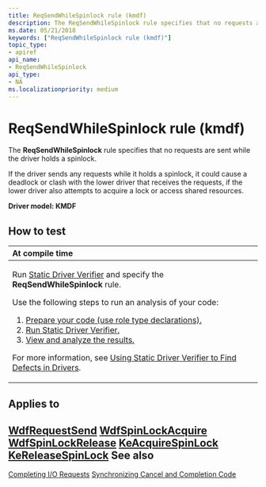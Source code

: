 ```yaml
---
title: ReqSendWhileSpinlock rule (kmdf)
description: The ReqSendWhileSpinlock rule specifies that no requests are sent while the driver holds a spinlock.
ms.date: 05/21/2018
keywords: ["ReqSendWhileSpinlock rule (kmdf)"]
topic_type:
- apiref
api_name:
- ReqSendWhileSpinlock
api_type:
- NA
ms.localizationpriority: medium
---
```


# ReqSendWhileSpinlock rule (kmdf)


The **ReqSendWhileSpinlock** rule specifies that no requests are sent while the driver holds a spinlock.

If the driver sends any requests while it holds a spinlock, it could cause a deadlock or clash with the lower driver that receives the requests, if the lower driver also attempts to acquire a lock or access shared resources.

**Driver model: KMDF**

How to test
-----------

<table>
<colgroup>
<col width="100%" />
</colgroup>
<thead>
<tr class="header">
<th align="left">At compile time</th>
</tr>
</thead>
<tbody>
<tr class="odd">
<td align="left"><p>Run <a href="/windows-hardware/drivers/devtest/static-driver-verifier" data-raw-source="[Static Driver Verifier](./static-driver-verifier.md)">Static Driver Verifier</a> and specify the <strong>ReqSendWhileSpinlock</strong> rule.</p>
Use the following steps to run an analysis of your code:
<ol>
<li><a href="/windows-hardware/drivers/devtest/using-static-driver-verifier-to-find-defects-in-drivers#preparing-your-source-code" data-raw-source="[Prepare your code (use role type declarations).](./using-static-driver-verifier-to-find-defects-in-drivers.md#preparing-your-source-code)">Prepare your code (use role type declarations).</a></li>
<li><a href="/windows-hardware/drivers/devtest/using-static-driver-verifier-to-find-defects-in-drivers#running-static-driver-verifier" data-raw-source="[Run Static Driver Verifier.](./using-static-driver-verifier-to-find-defects-in-drivers.md#running-static-driver-verifier)">Run Static Driver Verifier.</a></li>
<li><a href="/windows-hardware/drivers/devtest/using-static-driver-verifier-to-find-defects-in-drivers#viewing-and-analyzing-the-results" data-raw-source="[View and analyze the results.](./using-static-driver-verifier-to-find-defects-in-drivers.md#viewing-and-analyzing-the-results)">View and analyze the results.</a></li>
</ol>
<p>For more information, see <a href="/windows-hardware/drivers/devtest/using-static-driver-verifier-to-find-defects-in-drivers" data-raw-source="[Using Static Driver Verifier to Find Defects in Drivers](./using-static-driver-verifier-to-find-defects-in-drivers.md)">Using Static Driver Verifier to Find Defects in Drivers</a>.</p></td>
</tr>
</tbody>
</table>

Applies to
----------

[**WdfRequestSend**](/windows-hardware/drivers/ddi/wdfrequest/nf-wdfrequest-wdfrequestsend)
[**WdfSpinLockAcquire**](/previous-versions/windows/hardware/drivers/ff550040(v=vs.85))
[**WdfSpinLockRelease**](/previous-versions/windows/hardware/drivers/ff550044(v=vs.85))
[**KeAcquireSpinLock**](/windows-hardware/drivers/ddi/wdm/nf-wdm-keacquirespinlock)
[**KeReleaseSpinLock**](/windows-hardware/drivers/ddi/wdm/nf-wdm-kereleasespinlock)
See also
--------

[Completing I/O Requests](../wdf/completing-i-o-requests.md)
[Synchronizing Cancel and Completion Code](../wdf/synchronizing-cancel-and-completion-code.md)
